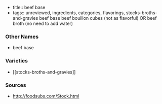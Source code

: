 - title:: beef base
- tags:: unreviewed, ingredients, categories, flavorings, stocks-broths-and-gravies
beef base beef bouillon cubes (not as flavorful) OR beef broth (no need to add water)

### Other Names

* beef base

### Varieties

* [[stocks-broths-and-gravies]]

### Sources
* http://foodsubs.com/Stock.html
